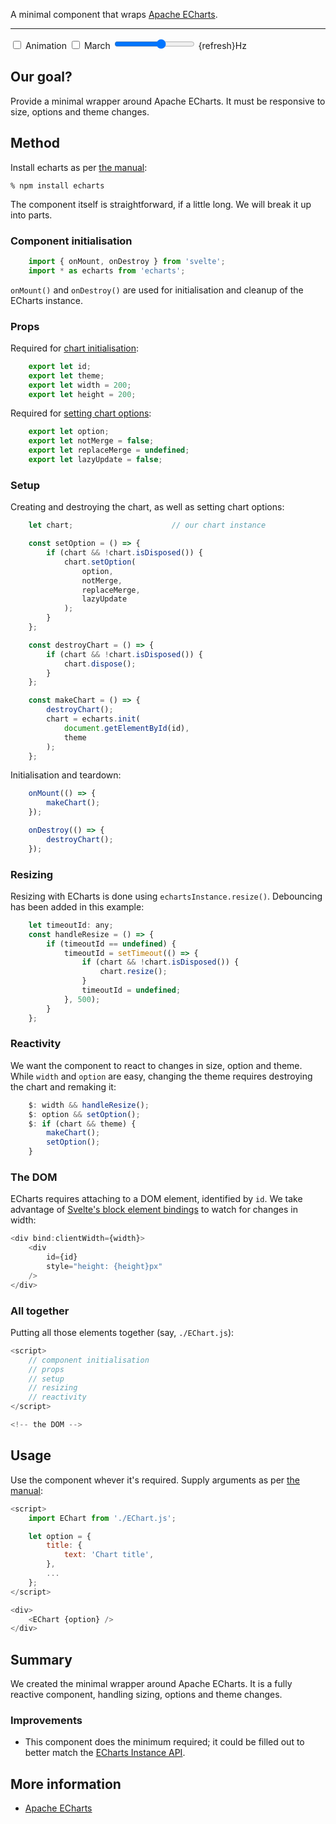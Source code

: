 <script lang="ts">
    import { onMount, onDestroy } from 'svelte';
    import { theme } from '$lib/store';
    import EChart from '$lib/components/EChart.svelte';

    let marching = true;
    let refresh = 2;

    const randomData = (n) => {
        return [ ...Array(30).keys() ].map((i) => {
            return [ i, Math.random().toFixed(2) ];
        });
    };

    const option = {
        animation: false,
        title: {
            text: 'Sample chart',
            left: 'center',
            top: 0,
        },
        legend: {
            type: 'scroll',
            top: 25,
        },
        grid: [{
            top: 50,
            bottom: 0,
            left: 0,
            right: 0,
            containLabel: true,
        }],
        xAxis: [{
            type: 'category',
        }],
        yAxis: [{
            type: 'value',
        }],
        dataset: [
            { sourceHeader: false, source: randomData(30), },
            { sourceHeader: false, source: randomData(30), },
            { sourceHeader: false, source: randomData(30), },
            { sourceHeader: false, source: randomData(30), },
        ],
        series: [
            {
                name: 'Series 1',
                type: 'bar',
                gridIndex: 0,
                xAxisIndex: 0,
                yAxisIndex: 0,
                datasetIndex: 0,
                stack: 'the-stack',
            },
            {
                name: 'Series 2',
                type: 'bar',
                gridIndex: 0,
                xAxisIndex: 0,
                yAxisIndex: 0,
                datasetIndex: 1,
            },
            {
                name: 'Series 3',
                type: 'line',
                symbolSize: 10,
                gridIndex: 0,
                xAxisIndex: 0,
                yAxisIndex: 0,
                datasetIndex: 2,
                stack: 'the-stack',
            },
            {
                name: 'Series 4',
                type: 'bar',
                symbolSize: 10,
                gridIndex: 0,
                xAxisIndex: 0,
                yAxisIndex: 0,
                datasetIndex: 3,
                stack: 'the-stack',
            },
        ],
        tooltip: {
            trigger: 'axis',
            formatter: (params) => `${params[0]?.data[0]}<br />` + params.reduce((acc, p) => {
                acc += `${p.marker} ${p.seriesName}: ${p.data[1]}<br />`;
                return acc;
            }, ''),
        },
    };

    const march = () => {
        option.dataset.forEach((o) => {
            o.source.shift();
            o.source.push([ o.source[o.source.length-1][0]+1, Math.random().toFixed(2) ]);
        });
        option = option;
    };

    let intervalId: any;

    onDestroy(() => {
        if (intervalId) {
            clearInterval(intervalId);
        }
    });

    $: if (marching) {
        clearInterval(intervalId);
        intervalId = setInterval(march, refresh * 1000);
    } else {
        if (intervalId) {
            clearInterval(intervalId);
            intervalId = undefined;
        }
    }

    $: {
        if (intervalId) {
            clearInterval(intervalId);
            intervalId = setInterval(march, refresh * 1000);
        }
    }

</script>

A minimal component that wraps [Apache ECharts](https://echarts.apache.org).

---

<div>
    <EChart
        id="echart-article-chart"
        {option}
        theme={$theme}
    />
    <label>
        <input type="checkbox" bind:checked={option.animation} /> Animation
    </label>
    <label>
        <input type="checkbox" bind:checked={marching} /> March
    </label>
    <label>
        <input type="range" bind:value={refresh} min="0.5" max="3" step="0.5" /> {refresh}Hz
    </label>
</div>

## Our goal?

Provide a minimal wrapper around Apache ECharts. It must be responsive to
size, options and theme changes.

## Method

Install echarts as per [the manual](https://echarts.apache.org/en/tutorial.html#Get%20Started%20with%20ECharts%20in%205%20minutes):

```
% npm install echarts
```

The component itself is straightforward, if a little long. We will break it up
into parts.

### Component initialisation

```js
    import { onMount, onDestroy } from 'svelte';
    import * as echarts from 'echarts';
```

```onMount()``` and ```onDestroy()``` are used for initialisation and cleanup
of the ECharts instance.

### Props

Required for [chart initialisation](https://echarts.apache.org/en/api.html#echarts.init):

```js
    export let id;
    export let theme;
    export let width = 200;
    export let height = 200;
```

Required for [setting chart
options](https://echarts.apache.org/en/api.html#echartsInstance.setOption):

```js
    export let option;
    export let notMerge = false;
    export let replaceMerge = undefined;
    export let lazyUpdate = false;
```

### Setup

Creating and destroying the chart, as well as setting chart options:

```js
    let chart;                      // our chart instance

    const setOption = () => {
        if (chart && !chart.isDisposed()) {
            chart.setOption(
                option,
                notMerge,
                replaceMerge,
                lazyUpdate
            );
        }
    };

    const destroyChart = () => {
        if (chart && !chart.isDisposed()) {
            chart.dispose();
        }
    };

    const makeChart = () => {
        destroyChart();
        chart = echarts.init(
            document.getElementById(id),
            theme
        );
    };
```

Initialisation and teardown:

```js
    onMount(() => {
        makeChart();
    });

    onDestroy(() => {
        destroyChart();
    });
```

### Resizing

Resizing with ECharts is done using ```echartsInstance.resize()```.
Debouncing has been added in this example:

```js
    let timeoutId: any;
    const handleResize = () => {
        if (timeoutId == undefined) {
            timeoutId = setTimeout(() => {
                if (chart && !chart.isDisposed()) {
                    chart.resize();
                }
                timeoutId = undefined;
            }, 500);
        }
    };
```

### Reactivity

We want the component to react to changes in size, option and theme. While
```width``` and ```option``` are easy, changing the theme requires destroying
the chart and remaking it:

```js
    $: width && handleResize();
    $: option && setOption();
    $: if (chart && theme) {
        makeChart();
        setOption();
    }
```

### The DOM

ECharts requires attaching to a DOM element, identified by ```id```. We take
advantage of [Svelte's block element
bindings](https://svelte.dev/docs#Block-level_element_bindings) to watch for
changes in width:

```js
<div bind:clientWidth={width}>
    <div
        id={id}
        style="height: {height}px"
    />
</div>
```

### All together

Putting all those elements together (say, ```./EChart.js```):

```js
<script>
    // component initialisation
    // props
    // setup
    // resizing
    // reactivity
</script>

<!-- the DOM -->

```

## Usage

Use the component whever it's required. Supply arguments as per [the
manual](https://echarts.apache.org/en/option.html#title):

```js
<script>
    import EChart from './EChart.js';

    let option = {
        title: {
            text: 'Chart title',
        },
        ...
    };
</script>

<div>
    <EChart {option} />
</div>
```

## Summary

We created the minimal wrapper around Apache ECharts. It is a fully reactive
component, handling sizing, options and theme changes.

### Improvements

- This component does the minimum required; it could be filled out to better
match the [ECharts Instance API](https://echarts.apache.org/en/api.html#echarts).

## More information

- [Apache ECharts](https://echarts.apache.org)
